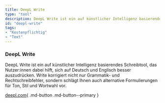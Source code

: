 ```yaml
---
title: DeepL Write
type: "tool"
description: DeepL Write ist ein auf künstlicher Intelligenz basierendes Schreibtool.
id: "deepl-write"
tags:
- "Kostenpflichtig"
- "Text"
---
```


### DeepL Write

DeepL Write ist ein auf künstlicher Intelligenz basierendes Schreibtool, das Nutzer:innen dabei hilft, sich auf Deutsch und Englisch besser auszudrücken. Write korrigiert nicht nur Grammatik- und Rechtschreibfehler, sondern schlägt Ihnen auch alternative Formulierungen für Ton, Stil und Wortwahl vor. 

[deepl.com](https://www.deepl.com/write){ .md-button .md-button--primary } 

